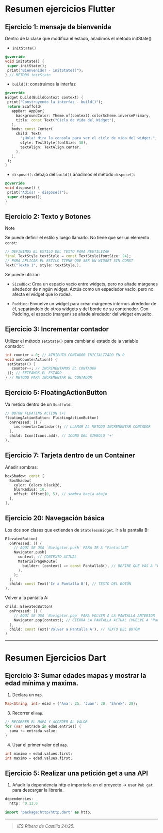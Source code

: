 # Resumen ejercicios Flutter
## Ejercicio 1: mensaje de bienvenida
Dentro de la clase que modifica el estado, añadimos el metodo initState()
- `initState()`
```dart
@override
void initState() {
 super.initState();
 print("Bienvenido! - initState()");
} // METODO initState
```

- `build()`: construimos la interfaz
```dart
@override
Widget build(BuildContext context) {
 print("Construyendo la interfaz - build()");
 return Scaffold(
   appBar: AppBar(
     backgroundColor: Theme.of(context).colorScheme.inversePrimary,
     title: const Text("Ciclo de Vida del Widget"),
   ),
   body: const Center(
     child: Text(
       "¡Hola! Mira la consola para ver el ciclo de vida del widget.",
       style: TextStyle(fontSize: 18),
       textAlign: TextAlign.center,
     ),
   ),
 );
}
```
  
- `dispose()`: debajo del `build()` añadimos el método `dispose()`:
```dart
@override
void dispose() {
 print("Adiós! - dispose()");
 super.dispose();
}
```

## Ejercicio 2: Texto y Botones
> [!NOTE]
> Se puede definir el estilo y luego llamarlo. No tiene que ser un elemento `const`:
> ```dart
> // DEFINIMOS EL ESTILO DEL TEXTO PARA REUTILIZAR
> final TextStyle textStyle = const TextStyle(fontSize: 24);
> // PARA APLICAR EL ESTILO TIENE QUE SER UN WIDGET SIN CONST
> Text("Texto 1", style: textStyle,),
> ```

Se puede utilizar: 
- `SizedBox`: Crea un espacio vacío entre widgets, pero no añade márgenes alrededor de ningún widget. Actúa como un espaciador vacío, pero no afecta el widget que lo rodea.

- `Padding`: Envuelve un widget para crear márgenes internos alrededor de él, separándolo de otros widgets y del borde de su contenedor. Con Padding, el espacio (margen) se añade alrededor del widget envuelto.

## Ejercicio 3: Incrementar contador
Utilizar el método `setState()` para cambiar el estado de la variable contador:
```dart
int counter = 0; // ATRIBUTO CONTADOR INICIALIZADO EN 0
void onCounterAction() {
 setState(() {
   counter++; // INCREMENTAMOS EL CONTADOR
 }); // SETEAMOS EL ESTADO
} // METODO PARA INCREMENTAR EL CONTADOR
```

## Ejercicio 5: FloatingActionButton
Va metido dentro de un `Scaffold`.
```dart
// BOTON FLOATING ACTION (+)
floatingActionButton: FloatingActionButton(
  onPressed: () {
    incrementarContador(); // LLAMAR AL METODO INCREMENTAR CONTADOR
  },
  child: Icon(Icons.add), // ICONO DEL SIMBOLO '+'
),
```

## Ejercicio 7: Tarjeta dentro de un Container
Añadir sombras:
```dart
boxShadow: const [
  BoxShadow(
    color: Colors.black26,
    blurRadius: 10,
    offset: Offset(0, 5), // sombra hacia abajo
  ),
],
```

## Ejercicio 20: Navegación básica
Los dos son clases que extienden de `StatelessWidget`.
Ir a la pantalla B:
```dart
ElevatedButton(
  onPressed: () {
    // AQUÍ SE USA `Navigator.push` PARA IR A "PantallaB"
    Navigator.push(
      context, // CONTEXTO ACTUAL
      MaterialPageRoute(
        builder: (context) => const PantallaB(), // DEFINE QUE VAS A "PantallaB"
      ),
    );
  },
  child: const Text('Ir a Pantalla B'), // TEXTO DEL BOTÓN
),
```

Volver a la pantalla A:
```dart
child: ElevatedButton(
  onPressed: () {
    // AQUÍ SE USA `Navigator.pop` PARA VOLVER A LA PANTALLA ANTERIOR
    Navigator.pop(context); // CIERRA LA PANTALLA ACTUAL (VUELVE A "PantallaA")
  },
  child: const Text('Volver a Pantalla A'), // TEXTO DEL BOTÓN
)
```















---




# Resumen Ejercicios Dart

## Ejercicio 3: Sumar edades mapas y mostrar la edad mínima y maxima.
1. Declara un `map`.
```dart
Map<String, int> edad = {'Ana': 25, 'Juan': 30, 'Shrek': 28};
```
   
3. Recorrer el `map`.
```dart
// RECORRER EL MAPA Y ACCEDER AL VALOR
for (var entrada in edad.entries) {
  suma += entrada.value;
}
```
   
4. Usar el primer valor del `map`.
```dart
int minimo = edad.values.first;
int maximo = edad.values.first;
```


## Ejercicio 5: Realizar una petición get a una API
1. Añadir la dependencia http e importarla en el proyecto -> usar `Pub get` para descargar la librería.
```dart
dependencies:
  http: ^0.13.0

import 'package:http/http.dart' as http;
```



---
>_IES Ribera de Castilla 24/25._
